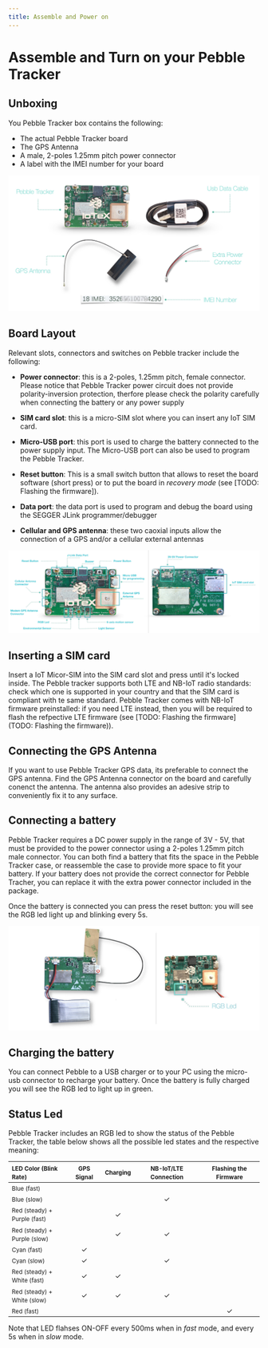 ```yaml
---
title: Assemble and Power on
---
```


# Assemble and Turn on your Pebble Tracker

## Unboxing

You Pebble Tracker box contains the following:

- The actual Pebble Tracker board
- The GPS Antenna
- A male, 2-poles 1.25mm pitch power connector
- A label with the IMEI number for your board

![](/img/developer/pebble-unbox.jpg)

## Board Layout

Relevant slots, connectors and switches on Pebble tracker include the following:

- **Power connector**: this is a 2-poles, 1.25mm pitch, female connector. Please notice that Pebble Tracker power circuit does not provide polarity-inversion protection, therfore please check the polarity carefully when connecting the battery or any power supply

- **SIM card slot**: this is a micro-SIM slot where you can insert any IoT SIM card.

- **Micro-USB port**: this port is used to charge the battery connected to the power supply input. The Micro-USB port can also be used to program the Pebble Tracker.

- **Reset button**: This is a small switch button that allows to reset the board software (short press) or to put the board in _recovery mode_ (see [TODO: Flashing the firmware]).

- **Data port**: the data port is used to program and debug the board using the SEGGER JLink programmer/debugger

- **Cellular and GPS antenna**: these two caoxial inputs allow the connection of a GPS and/or a cellular external antennas

![](/img/developer/pebble-layout.jpg)

## Inserting a SIM card

Insert a IoT Micor-SIM into the SIM card slot and press until it's locked inside. The Pebble tracker supports both LTE and NB-IoT radio standards: check which one is supported in your country and that the SIM card is compliant with te same standard. Pebble Tracker comes with NB-IoT firmware preinstalled: if you need LTE instead, then you will be required to flash the refpective LTE firmware (see [TODO: Flashing the firmware](TODO: Flashing the firmware)).

## Connecting the GPS Antenna

If you want to use Pebble Tracker GPS data, its preferable to connect the GPS antenna. Find the GPS Antenna connector on the board and carefully conenct the antenna. The antenna also provides an adesive strip to conveniently fix it to any surface.

## Connecting a battery

Pebble Tracker requires a DC power supply in the range of 3V - 5V, that must be provided to the power connector using a 2-poles 1.25mm pitch male connector. You can both find a battery that fits the space in the Pebble Tracker case, or reassemble the case to provide more space to fit your battery. If your battery does not provide the correct connector for Pebble Tracher, you can replace it with the extra power connector included in the package.

Once the battery is connected you can press the reset button: you will see the RGB led light up and blinking every 5s.

![](/img/developer/pebble-connected.jpg)

## Charging the battery

You can connect Pebble to a USB charger or to your PC using the micro-usb connector to recharge your battery. Once the battery is fully charged you will see the RGB led to light up in green.

## Status Led

Pebble Tracker includes an RGB led to show the status of the Pebble Tracker, the table below shows all the possible led states and the respective meaning:

| <small>LED Color (Blink Rate)</small>          | <small>GPS Signal</small> | <small>Charging</small> | <small>NB-IoT/LTE Connection</small> | <small>Flashing the Firmware</small> |
| :--------------------------------------------- | :-----------------------: | :---------------------: | :----------------------------------: | :----------------------------------: |
| <small>Blue (fast)</small>                     |                           |                         |                                      |                                      |
| <small>Blue (slow) </small>                    |                           |                         |                  ✓                   |                                      |
| <small>Red (steady) +<br>Purple (fast)</small> |                           |            ✓            |                                      |                                      |
| <small>Red (steady) +<br>Purple (slow)</small> |                           |            ✓            |                  ✓                   |                                      |
| <small>Cyan (fast)</small>                     |             ✓             |                         |                                      |                                      |
| <small>Cyan (slow) </small>                    |             ✓             |                         |                  ✓                   |                                      |
| <small>Red (steady) +<br>White (fast)</small>  |             ✓             |            ✓            |                                      |                                      |
| <small>Red (steady) +<br>White (slow)</small>  |             ✓             |            ✓            |                  ✓                   |                                      |
| <small>Red (fast)</small>                      |                           |                         |                                      |                  ✓                   |

Note that LED flahses ON-OFF every 500ms when in _fast_ mode, and every 5s when in _slow_ mode.
